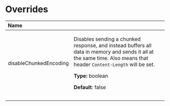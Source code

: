 # Overrides

<table>
  <thead>
    <tr>
      <th style="text-align:left">Name</th>
      <th style="text-align:left"></th>
    </tr>
  </thead>
  <tbody>
    <tr>
      <td style="text-align:left">disableChunkedEncoding</td>
      <td style="text-align:left">
        <p>Disables sending a chunked response, and instead buffers all data in memory
          and sends it all at the same time. Also means that header <code>Content-Length</code> will
          be set.</p>
        <p></p>
        <p><b>Type: </b>boolean</p>
        <p><b>Default</b>: false</p>
      </td>
    </tr>
    <tr>
      <td style="text-align:left"></td>
      <td style="text-align:left"></td>
    </tr>
    <tr>
      <td style="text-align:left"></td>
      <td style="text-align:left"></td>
    </tr>
  </tbody>
</table>